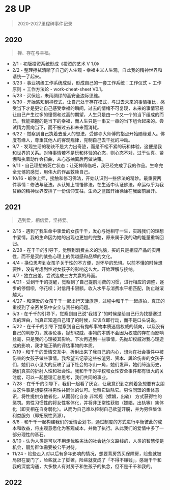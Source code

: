 # 28 UP
> 2020-2027里程碑事件记录

## 2020
> 禅、存在与幸福。
- 2/1 - 初版投资系统形成《投资的艺术 V 1.0》
- 2/2 - 整理擦拭清晰了自己的人生观 - 幸福主义人生观，自此我的精神世界和谐统一了起来。
- 3/23 - 事业初级工作系统成型，形成自己的一套工作系统：工作仪式 + 工作原则 + 工作方法论 - work-cheat-sheet V0.1。
- 5/23 - 买保险，未雨绸缪的高安全边际思维。
- 5/30 - 开始感知到禅模式，让自己处于存在模式，与过去未来的事情相比，感受当下才是更让自己感受幸福的瞬间，过去的情绪不可复现，未来的事情容易让自己产生过多的憧憬和过高的期望，人生只是由一个又一个的当下组成的而已，我能把握的是当下的幸福，而人生只是一串又一串的当下组合起来的。尝试精力面向当下，而不被过去和未来而消耗。
- 6/22 - 觉察到自己执着去爱人的想法，受佛寺大师傅的指点开始随缘爱人。佛度有缘人，尊重其他人的客观规律，克制自己去干扰的冲动。
- 9/7 - 发现生活的秘诀不是大力出奇迹，而是不松不紧的玩和体验，这便是我和世界的关系。对待事情若不是玩和体验的心态，则心态不对，过于认真、紧绷和执着动作会扭曲，从心态抽离后再做决策。
- 9/11 - 自己理想的死亡状态：让死神降临吧，我已经完成了我的作品。生命完全无憾的感觉，用伟大的作品救赎自己。
- 10/16 - 皈依上师，接触和修习佛法，开始认识到一些佛法的精妙。最重要两件事情：修法与证法。从认知上领悟佛法，在生活中认证佛法。命运似乎为我贫瘠的精神世界安排了一份信仰支柱，生命之蓝图开始徐徐在我面前展开。

## 2021
> 遇到爱，相信爱，坚持爱。
- 2/15 - 遇到了我生命中挚爱的女孩千千，发心与她相守一生，实践我们的理想中爱情。我的生命因为她的出现也更加的完整，原来属于我的动的能量重新回归。
- 2/28 - 在千千的引导下，觉察到消费主义的洗脑，买的只是相应产品的实用性，而不是买的某些心理上的优越感和品牌的文化。
- 4/4 - 换位思考到女孩子关于性的不方便，对怀孕的恐惧。以前不懂的时候想要性，没有考虑到性对女孩子的影响这么大。开始理解与接纳。
- 4/7 - 独立出差，尝试达成三方共赢的局面。
- 4/21 - 受到千千的提醒，觉察到了自己提前消费的习惯，进行相应的调整，逐步的停借呗，停花呗；对信用卡限额。收入水平与消费水平相匹配，防止越滚越大。
- 4/27 - 和深爱的女孩千千一起出行天津旅游，过程中和千千一起旅拍，真正的重视到了亲密关系中安全与责任的问题。
- 5/3 - 在千千的引导下，觉察到自己说“我错了”的时候是给自己行为找搪塞过去的理由，当真正知道自己错了的时候，应该立即行动，而不是口头说说。
- 5/22 - 在千千的引导下觉察到自己有抛却事物本质迷信权威的倾向，以及没有自己的判断力，就事论事，抛却权威，事物的本质不会因为权威的存在而影响丝毫，只是我的心理被其影响。下次再遇到一些事情，先抛却权威对我心理造成的影响，我才能正确的评估事物的本质。
- 7/19 - 和千千的爱情交互中，折射出来了我自己的内心，想为在社会事件中被伤害的女孩子做些事情。我希望去记录这些被渣男、资本、舆论伤害的女孩子们，她们以小见大的反映了当下社会的冰山一角，她们发声，她们缔造历史，她们真实的折射人性和社会性。我和千千对平权和女性安全事件都有很大的关注度，可以一起整理汇总思考，我们共同的事业。
- 7/28 - 在千千的引导下，我们一起看了厌女，让我意识到之前着急想要有女朋友这件事是想要获得男性共同体的认可。觉察它破除它。男性同盟的集体意识，将性提供方他者化，从而弱化自身 非常规（嫖娼，出轨） 方式获得性的惩罚。男性习惯性的将女性客体化，并将非正常性获取（嫖娼，出轨等）集体化（即变相在自身弱化）。从而为自己难以控制自己欲望开脱，并为男性集体利益服务（即拓展性资源）。
- 8/8 - 和千千一起构建我们的爱情企划书，通过制度的方式进行平衡彼此的成本和收益，将主观意愿化为客观成本，并做了执行。从此我们的爱情中多了一部分理性的基石。
- 8/10 - 认为人类是可以不用走优胜劣汰的社会达尔文路线的，人类的智慧便是机会，弱势群体需要被公平对待。
- 11/24 - 险些走入对以后有多年影响的情况，想要背房贷买保障房，险些就被局限在厦门了，险些就上了脚镣，险些就变成了「不得不赚钱」，感谢千千和我的深度沟通，大多数人有对房子和生孩子的执念，但不是千千和我的。

## 2022
